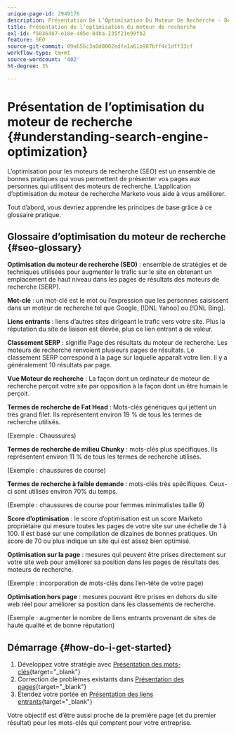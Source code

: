 ```yaml
---
unique-page-id: 2949176
description: Présentation De L’Optimisation Du Moteur De Recherche - Documents Marketo - Documentation Du Produit
title: Présentation de l’optimisation du moteur de recherche
exl-id: f5036487-e18e-495e-84ba-235f21e99fb2
feature: SEO
source-git-commit: 09a656c3a0d0002edfa1a61b987bff4c1dff33cf
workflow-type: tm+mt
source-wordcount: '402'
ht-degree: 3%

---
```


# Présentation de l’optimisation du moteur de recherche {#understanding-search-engine-optimization}

L’optimisation pour les moteurs de recherche (SEO) est un ensemble de bonnes pratiques qui vous permettent de présenter vos pages aux personnes qui utilisent des moteurs de recherche. L’application d’optimisation du moteur de recherche Marketo vous aide à vous améliorer.

Tout d’abord, vous devriez apprendre les principes de base grâce à ce glossaire pratique.

## Glossaire d’optimisation du moteur de recherche {#seo-glossary}

**Optimisation du moteur de recherche (SEO)** : ensemble de stratégies et de techniques utilisées pour augmenter le trafic sur le site en obtenant un emplacement de haut niveau dans les pages de résultats des moteurs de recherche (SERP).

**Mot-clé** : un mot-clé est le mot ou l’expression que les personnes saisissent dans un moteur de recherche tel que Google, [!DNL Yahoo] ou [!DNL Bing].

**Liens entrants** : liens d’autres sites dirigeant le trafic vers votre site. Plus la réputation du site de liaison est élevée, plus ce lien entrant a de valeur.

**Classement SERP** : signifie Page des résultats du moteur de recherche. Les moteurs de recherche renvoient plusieurs pages de résultats. Le classement SERP correspond à la page sur laquelle apparaît votre lien. Il y a généralement 10 résultats par page.

**Vue Moteur de recherche** : La façon dont un ordinateur de moteur de recherche perçoit votre site par opposition à la façon dont un être humain le perçoit.

**Termes de recherche de Fat Head** : Mots-clés génériques qui jettent un très grand filet. Ils représentent environ 19 % de tous les termes de recherche utilisés.

(Exemple : Chaussures)

**Termes de recherche de milieu Chunky** : mots-clés plus spécifiques. Ils représentent environ 11 % de tous les termes de recherche utilisés.

(Exemple : chaussures de course)

**Termes de recherche à faible demande** : mots-clés très spécifiques. Ceux-ci sont utilisés environ 70% du temps.

(Exemple : chaussures de course pour femmes minimalistes taille 9)

**Score d’optimisation** : le score d’optimisation est un score Marketo propriétaire qui mesure toutes les pages de votre site sur une échelle de 1 à 100. Il est basé sur une compilation de dizaines de bonnes pratiques. Un score de 70 ou plus indique un site qui est assez bien optimisé.

**Optimisation sur la page** : mesures qui peuvent être prises directement sur votre site web pour améliorer sa position dans les pages de résultats des moteurs de recherche.

(Exemple : incorporation de mots-clés dans l’en-tête de votre page)

**Optimisation hors page** : mesures pouvant être prises en dehors du site web réel pour améliorer sa position dans les classements de recherche.

(Exemple : augmenter le nombre de liens entrants provenant de sites de haute qualité et de bonne réputation)

## Démarrage {#how-do-i-get-started}

1. Développez votre stratégie avec [Présentation des mots-clés](/help/marketo/product-docs/additional-apps/seo/keywords/seo-understanding-keywords.md){target="_blank"}
1. Correction de problèmes existants dans [Présentation des pages](/help/marketo/product-docs/additional-apps/seo/pages/seo-understanding-pages.md){target="_blank"}
1. Étendez votre portée en [Présentation des liens entrants](/help/marketo/product-docs/additional-apps/seo/inbound-links/seo-understanding-inbound-links.md){target="_blank"}

Votre objectif est d’être aussi proche de la première page (et du premier résultat) pour les mots-clés qui comptent pour votre entreprise.
